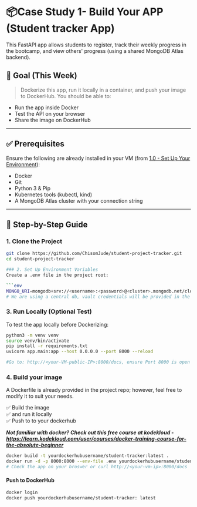 # 📦Case Study 1- Build Your APP (Student tracker App)

This FastAPI app allows students to register, track their weekly progress in the bootcamp, and view others' progress (using a shared MongoDB Atlas backend).

## 🚀 Goal (This Week)
> Dockerize this app, run it locally in a container, and push your image to DockerHub. You should be able to:
- Run the app inside Docker
- Test the API on your browser
- Share the image on DockerHub

---

## ✅ Prerequisites

Ensure the following are already installed in your VM (from [1.0 - Set Up Your Environment](https://github.com/ChisomJude/Hands-on-Devops-CloudNative/tree/master/1.0%20Setup%20your%20Enviroment)):

- Docker  
- Git  
- Python 3 & Pip  
- Kubernetes tools (kubectl, kind)  
- A MongoDB Atlas cluster with your connection string

---

## 🧪 Step-by-Step Guide

### 1. Clone the Project

```bash
git clone https://github.com/ChisomJude/student-project-tracker.git
cd student-project-tracker

### 2. Set Up Environment Variables
Create a .env file in the project root:

```env
MONGO_URI=mongodb+srv://<username>:<password>@<cluster>.mongodb.net/cloud_native?retryWrites=true&w=majority
# We are using a central db, vault credentials will be provided in the Class Group, if you aren't part of the class you can create yours
```

### 3. Run Locally (Optional Test)
To test the app locally before Dockerizing:

```bash
python3 -m venv venv
source venv/bin/activate
pip install -r requirements.txt
uvicorn app.main:app --host 0.0.0.0 --port 8000 --reload

#Go to: http://<your-VM-public-IP>:8000/docs, ensure Port 8000 is open in the network security group, and confirm this works
```


### 4. Build your image
A Dockerfile is already provided in the project repo; however, feel free to modify it to suit your needs.

✅ Build the image 
<br>✅ and run it locally<br>
✅ Push to to your dockerhub 

***Not familiar with docker? Check out this free course at kodekloud - https://learn.kodekloud.com/user/courses/docker-training-course-for-the-absolute-beginner***

```bash
docker build -t yourdockerhubusername/student-tracker:latest .
docker run -d -p 8000:8000 --env-file .env yourdockerhubusername/student-tracker:latest
# Check the app on your broswer or curl http://<your-vm-ip>:8000/docs
```
#### Push to DockerHub

```bash
docker login
docker push yourdockerhubusername/student-tracker: latest
```






